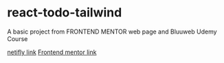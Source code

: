 # react-todo-tailwind
A basic project from FRONTEND MENTOR web page and Bluuweb Udemy Course

[netifly link](https://todo-react-tailwind-test.netlify.app/)
[Frontend mentor link]([https://todo-react-tailwind-test.netlify.app/](https://www.frontendmentor.io/challenges/todo-app-Su1_KokOW/hub))
